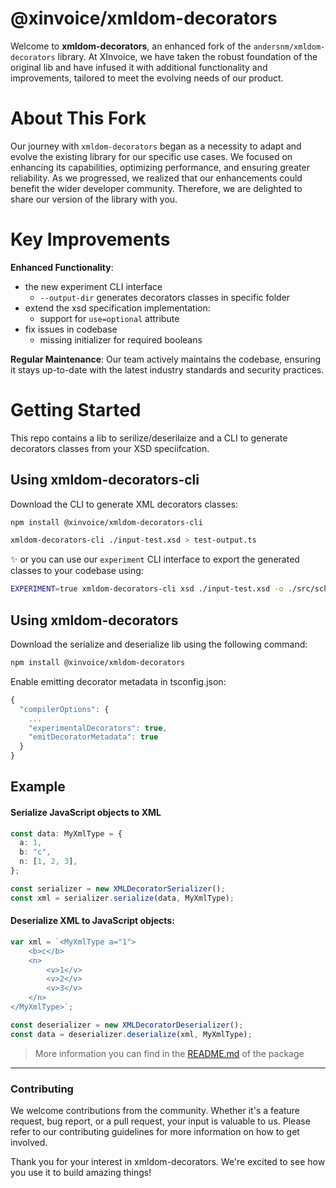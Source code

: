 # @xinvoice/xmldom-decorators
Welcome to **xmldom-decorators**, an enhanced fork of the `andersnm/xmldom-decorators` library. At XInvoice, we have taken the robust foundation of the original lib and have infused it with additional functionality and improvements, tailored to meet the evolving needs of our product.

# About This Fork
Our journey with `xmldom-decorators` began as a necessity to adapt and evolve the existing library for our specific use cases. We focused on enhancing its capabilities, optimizing performance, and ensuring greater reliability. As we progressed, we realized that our enhancements could benefit the wider developer community. Therefore, we are delighted to share our version of the library with you.

# Key Improvements

**Enhanced Functionality**:
- the new experiment CLI interface
    - `--output-dir` generates decorators classes in specific folder
- extend the xsd specification implementation:
    - support for `use=optional` attribute
- fix issues in codebase
    - missing initializer for required booleans

**Regular Maintenance**: 
    Our team actively maintains the codebase, ensuring it stays up-to-date with the latest industry standards and security practices.


# Getting Started

This repo contains a lib to serilize/deserilaize and a CLI to generate decorators classes from your XSD speciifcation.

## Using xmldom-decorators-cli

Download the CLI to generate XML decorators classes:

```bash
npm install @xinvoice/xmldom-decorators-cli
```

```bash
xmldom-decorators-cli ./input-test.xsd > test-output.ts
```

✨ or you can use our `experiment` CLI interface to export the generated classes to your codebase using:

```bash 
EXPERIMENT=true xmldom-decorators-cli xsd ./input-test.xsd -o ./src/schema
```

## Using xmldom-decorators

Download the serialize and deserialize lib using the following command:

```bash
npm install @xinvoice/xmldom-decorators
```

Enable emitting decorator metadata in tsconfig.json:

```ts
{
  "compilerOptions": {
    ...
    "experimentalDecorators": true,
    "emitDecoratorMetadata": true
  }
}
```

## Example

#### Serialize JavaScript objects to XML

```typescript
const data: MyXmlType = {
  a: 1,
  b: "c",
  n: [1, 2, 3],
};

const serializer = new XMLDecoratorSerializer();
const xml = serializer.serialize(data, MyXmlType);
```

#### Deserialize XML to JavaScript objects:

```typescript
var xml = `<MyXmlType a="1">
	<b>c</b>
	<n>
		<v>1</v>
		<v>2</v>
		<v>3</v>
	</n>
</MyXmlType>`;

const deserializer = new XMLDecoratorDeserializer();
const data = deserializer.deserialize(xml, MyXmlType);
```

> More information you can find in the [README.md](./packages/xmldom-decorators/) of the package

---

### Contributing
We welcome contributions from the community. Whether it's a feature request, bug report, or a pull request, your input is valuable to us. Please refer to our contributing guidelines for more information on how to get involved.

Thank you for your interest in xmldom-decorators. We're excited to see how you use it to build amazing things!

